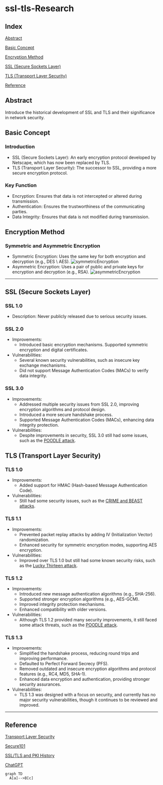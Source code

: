 # ssl-tls-Research

## Index

[Abstract](#abstract)

[Basic Concept](#basic-concept)

[Encryption Method](#encryption-method)

[SSL (Secure Sockets Layer)](#ssl-secure-sockets-layer)

[TLS (Transport Layer Security)](#tls-transport-layer-security)

[Reference](#reference)

## Abstract

Introduce the historical development of SSL and TLS and their significance in network security.

## Basic Concept

### Introduction

+ SSL (Secure Sockets Layer): An early encryption protocol developed by Netscape, which has now been replaced by TLS.
+ TLS (Transport Layer Security): The successor to SSL, providing a more secure encryption protocol.

### Key Function

+ Encryption: Ensures that data is not intercepted or altered during transmission.
+ Authentication: Ensures the trustworthiness of the communicating parties.
+ Data Integrity: Ensures that data is not modified during transmission.

## Encryption Method

### Symmetric and Asymmetric Encryption

+ Symmetric Encryption: Uses the same key for both encryption and decryption (e.g., DES \ AES).
  ![symmetricEncryption](static/img/symmetricEncyrption.avif)
+ Asymmetric Encryption: Uses a pair of public and private keys for encryption and decryption (e.g., RSA).
  ![asymmetricEncryption](static/img/asymmetricEncryption.avif)

---

## SSL (Secure Sockets Layer)

### SSL 1.0

+ Description: Never publicly released due to serious security issues.

### SSL 2.0

+ Improvements:
  + Introduced basic encryption mechanisms.
Supported symmetric encryption and digital certificates.
+ Vulnerabilities:
  + Several known security vulnerabilities, such as insecure key exchange mechanisms.
  + Did not support Message Authentication Codes (MACs) to verify data integrity.

### SSL 3.0

+ Improvements:
  + Addressed multiple security issues from SSL 2.0, improving encryption algorithms and protocol design.
  + Introduced a more secure handshake process.
  + Supported Message Authentication Codes (MACs), enhancing data integrity protection.
+ Vulnerabilities:
  + Despite improvements in security, SSL 3.0 still had some issues, such as the [POODLE attack](https://www.acunetix.com/blog/web-security-zone/what-is-poodle-attack/).

## TLS (Transport Layer Security)

### TLS 1.0

+ Improvements:
  + Added support for HMAC (Hash-based Message Authentication Code).
+ Vulnerabilities:
  + Still had some security issues, such as the [CRIME and BEAST attacks](https://www.infosecinstitute.com/resources/hacking/beast-vs-crime-attack/).

### TLS 1.1

+ Improvements:
  + Prevented packet replay attacks by adding IV (Initialization Vector) randomization.
  + Enhanced security for symmetric encryption modes, supporting AES encryption.
+ Vulnerabilities:
  + Improved over TLS 1.0 but still had some known security risks, such as the [Lucky Thirteen attack](https://medium.com/@c0D3M/lucky-13-attack-explained-dd9a9fd42fa6).

### TLS 1.2

+ Improvements:
  + Introduced new message authentication algorithms (e.g., SHA-256).
  + Supported stronger encryption algorithms (e.g., AES-GCM).
  + Improved integrity protection mechanisms.
  + Enhanced compatibility with older versions.
+ Vulnerabilities:
  + Although TLS 1.2 provided many security improvements, it still faced some attack threats, such as the [POODLE attack](https://www.acunetix.com/blog/web-security-zone/what-is-poodle-attack/).

### TLS 1.3

+ Improvements:
  + Simplified the handshake process, reducing round trips and improving performance.
  + Defaulted to Perfect Forward Secrecy (PFS).
  + Removed outdated and insecure encryption algorithms and protocol features (e.g., RC4, MD5, SHA-1).
  + Enhanced data encryption and authentication, providing stronger security assurances.
+ Vulnerabilities:
  + TLS 1.3 was designed with a focus on security, and currently has no major security vulnerabilities, though it continues to be reviewed and improved.

---

## Reference

[Transport Layer Security](https://en.wikipedia.org/wiki/Transport_Layer_Security)

[Secure101](https://simular.co/blog/post/21-%E4%B8%80%E7%AF%87%E6%96%87%E7%AB%A0%E7%9C%8B%E6%87%82%E4%BB%80%E9%BA%BC%E6%98%AFssl)

[SSL/TLS and PKI History](https://www.feistyduck.com/ssl-tls-and-pki-history/)

[ChatGPT](https://openai.com/chatgpt/)

```mermaid
graph TD
  A[a]-->B[c]
```
